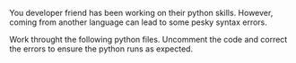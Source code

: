 You developer friend has been working on their python skills. However, coming from another language can lead to some pesky syntax errors.

Work throught the following python files. Uncomment the code and correct the errors to ensure the python runs as expected.
